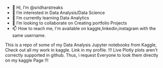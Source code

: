 - 👋 Hi, I’m @sridharstreaks
- 👀 I’m interested in Data Analysis/Data Science
- 🌱 I’m currently learning Data Analytics
- 💞️ I’m looking to collaborate on Creating portfolio Projects
- 📫 How to reach me, I'm available on kaggle,linkedin,instagram with the same username.

This is a repo of some of my Data Analysis Jupyter notebooks from Kaggle, Check out all my work in kaggle. Link in my profile.
!!! Live Plotly plots aren't correctly supported in github. Thus, i request Everyone to look them directly on my kaggle Page !!!

<!---
sridharstreaks/sridharstreaks is a ✨ special ✨ repository because its `README.md` (this file) appears on your GitHub profile.
You can click the Preview link to take a look at your changes.
--->
